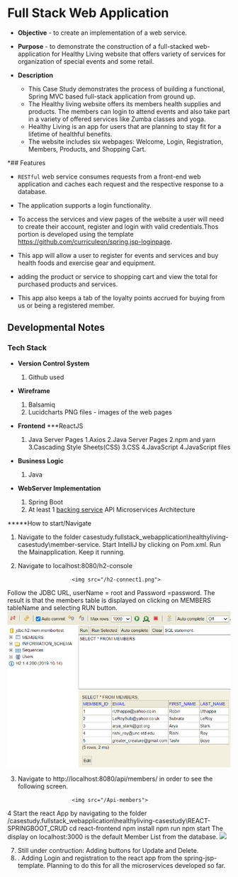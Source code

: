 # Full Stack Web Application

* **Objective** - to create an implementation of a web service.

* **Purpose** - to demonstrate the construction of a full-stacked web-application for Healthy Living website that offers variety of services for organization of special events and some retail.

* **Description** 
	* This Case Study demonstrates the process of building a functional, Spring MVC based full-stack application from ground up. 
	* The Healthy living website offers its members health supplies and products. The members can login to attend events and also take part in a variety of offered services like Zumba classes and yoga.
	* Healthy Living is an app for users that are planning to stay fit for a lifetime of healthful benefits. 
    * The website includes six webpages: Welcome, Login, Registration, Members, Products, and Shopping Cart.


*## Features
* `RESTful` web service consumes requests from a front-end web application and caches each request and the respective response to a database.
* The application supports a login functionality.
* To access the services and view pages of the website a user will need to create their account, register and login with valid credentials.Thos portion is developed using the template
https://github.com/curriculeon/spring.jsp-loginpage.

* This app will allow a user to register for events and services and buy health foods and exercise gear and equipment.
*  adding the product or service to shopping cart and view the total for purchased products and services. 
* This app also keeps a tab of the loyalty points accrued for buying from us or being a registered member.


## Developmental Notes
### Tech Stack
  * **Version Control System**
    1. Github used
  


  * **Wireframe**
    1. Balsamiq
    2. Lucidcharts
    PNG files - images of the web pages


  * **Frontend**                                ***ReactJS
    1. Java Server Pages               	 	1.Axios 
    2.Java Server Pages				            2.npm and yarn
    3.Cascading Style Sheets(CSS)		      3.CSS
    4.JavaScript         		            	4.JavaScript files

  * **Business Logic**
    1. Java
   
  * **WebServer Implementation**
    1. Spring Boot
    2. At least 1 [backing service](https://12factor.net/backing-services) API   Microservices Architecture

*****How to start/Navigate

1. Navigate to the folder casestudy.fullstack_webapplication\healthyliving-casestudy\member-service. Start IntelliJ by clicking on Pom.xml. Run the Mainapplication. Keep it running.

2. Navigate to localhost:8080/h2-console  
 
                        <img src="/h2-connect1.png">
                        
Follow the JDBC URL, userName = root and Password =password. The result is that the members table is displayed on clicking on MEMBERS tableName and selecting RUN button.
                        <img src="/h2-connect2.png">
 
3. Navigate to http://localhost:8080/api/members/     in order to see the following screen.
                        
                        <img src="/Api-members">      

4 Start the react App by navigating to the folder /casestudy.fullstack_webapplication\healthyliving-casestudy\REACT-SPRINGBOOT_CRUD
cd react-frontend
npm install
npm run
npm start
The display on localhost:3000 is the default Member List from the database.
                    <img src="/members-api-react">

7. Still under contruction:  Adding buttons for Update and Delete.
8. . Adding Login and registration to the react app from the spring-jsp-template. Planning to do this for all the microservices developed so far.
